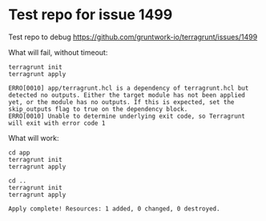 # Test repo for issue 1499

Test repo to debug  https://github.com/gruntwork-io/terragrunt/issues/1499


What will fail, without timeout:
```
terragrunt init 
terragrunt apply

ERRO[0010] app/terragrunt.hcl is a dependency of terragrunt.hcl but detected no outputs. Either the target module has not been applied yet, or the module has no outputs. If this is expected, set the skip_outputs flag to true on the dependency block. 
ERRO[0010] Unable to determine underlying exit code, so Terragrunt will exit with error code 1 

```

What will work:

```
cd app
terragrunt init 
terragrunt apply

cd ..
terragrunt init 
terragrunt apply

Apply complete! Resources: 1 added, 0 changed, 0 destroyed.

```

